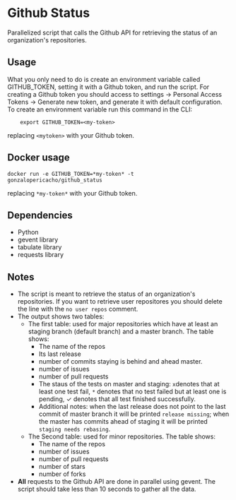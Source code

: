 Github Status
=========

Parallelized script that calls the Github API for retrieving the status of an organization's repositories.

## Usage

What you only need to do is create an environment variable called GITHUB_TOKEN, setting it with a Github token, and run the script. For creating a Github token you should access to settings -> Personal Access Tokens -> Generate new token, and generate it with default configuration. To create an environment variable run this command in the CLI:

        export GITHUB_TOKEN=<my-token>

replacing `<mytoken>` with your Github token.


## Docker usage

    docker run -e GITHUB_TOKEN=*my-token* -t gonzalopericacho/github_status

replacing `*my-token*` with your Github token.


## Dependencies

* Python
* gevent library
* tabulate library
* requests library

## Notes

* The script is meant to retrieve the status of an organization's repositories. If you want to retrieve user repositores you should delete the line with the `no user repos` comment.
* The output shows two tables: 
    * The first table: used for major repositories which have at least an staging branch (default branch) and a master branch. The table shows:
        *  The name of the repos
        *  Its last release
        *  number of commits staying is behind and ahead master.
        *  number of issues
        *  number of pull requests
        *  The staus of the tests on master and staging: `x`denotes that at least one test fail, `*` denotes that no test failed but at least one is pending, &#10003; denotes that all test finished successfully.
        *  Additional notes: when the last release does not point to the last commit of master branch it will be printed `release missing`; when the master has commits ahead of staging it will be printed `staging needs rebasing`.
    *  The Second table: used for minor repositories. The table shows:
        *  The name of the repos
        *  number of issues
        *  number of pull requests
        *  number of stars
        *  number of forks
*  **All** requests to the Github API are done in parallel using gevent. The script should take less than 10 seconds to gather all the data. 